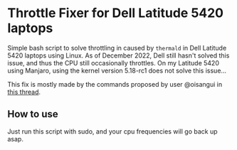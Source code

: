 # Throttle Fixer for Dell Latitude 5420 laptops

Simple bash script to solve throttling in caused by `thermald` in Dell Latitude 5420 laptops using Linux. 
As of December 2022, Dell still hasn't solved this issue, and thus the CPU still occasionally throttles. 
On my Latitude 5420 using Manjaro, using the kernel version 5.18-rc1 does not solve this issue...

This fix is mostly made by the commands proposed by user @oisangui in [this thread](https://www.dell.com/community/Latitude/Latitude-5420-7420-7520-CPU-Throttling-Issue-on-Linux/td-p/7959019/page/17). 


## How to use
Just run this script with sudo, and your cpu frequencies will go back up asap.  